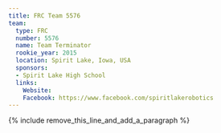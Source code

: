 ```yaml
---
title: FRC Team 5576
team:
  type: FRC
  number: 5576
  name: Team Terminator
  rookie_year: 2015
  location: Spirit Lake, Iowa, USA
  sponsors:
  - Spirit Lake High School
  links:
    Website:
    Facebook: https://www.facebook.com/spiritlakerobotics
---
```


{% include remove_this_line_and_add_a_paragraph %}